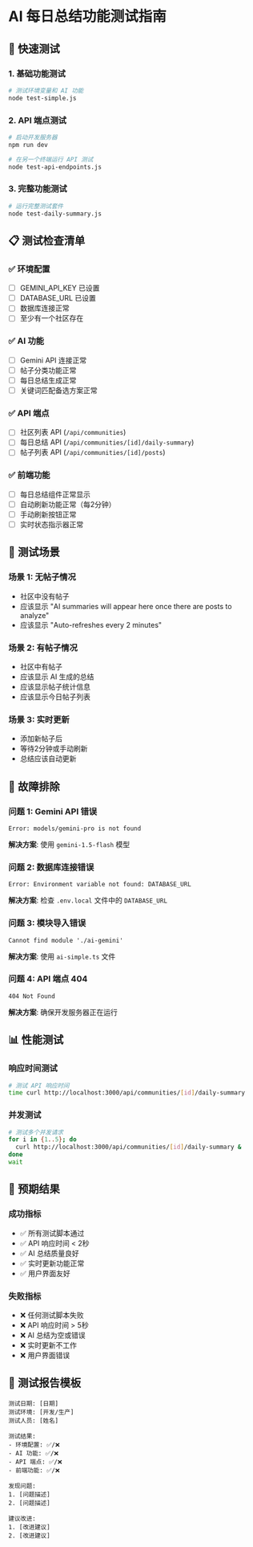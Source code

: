 # AI 每日总结功能测试指南

## 🚀 快速测试

### 1. 基础功能测试
```bash
# 测试环境变量和 AI 功能
node test-simple.js
```

### 2. API 端点测试
```bash
# 启动开发服务器
npm run dev

# 在另一个终端运行 API 测试
node test-api-endpoints.js
```

### 3. 完整功能测试
```bash
# 运行完整测试套件
node test-daily-summary.js
```

## 📋 测试检查清单

### ✅ 环境配置
- [ ] GEMINI_API_KEY 已设置
- [ ] DATABASE_URL 已设置
- [ ] 数据库连接正常
- [ ] 至少有一个社区存在

### ✅ AI 功能
- [ ] Gemini API 连接正常
- [ ] 帖子分类功能正常
- [ ] 每日总结生成正常
- [ ] 关键词匹配备选方案正常

### ✅ API 端点
- [ ] 社区列表 API (`/api/communities`)
- [ ] 每日总结 API (`/api/communities/[id]/daily-summary`)
- [ ] 帖子列表 API (`/api/communities/[id]/posts`)

### ✅ 前端功能
- [ ] 每日总结组件正常显示
- [ ] 自动刷新功能正常（每2分钟）
- [ ] 手动刷新按钮正常
- [ ] 实时状态指示器正常

## 🧪 测试场景

### 场景 1: 无帖子情况
- 社区中没有帖子
- 应该显示 "AI summaries will appear here once there are posts to analyze"
- 应该显示 "Auto-refreshes every 2 minutes"

### 场景 2: 有帖子情况
- 社区中有帖子
- 应该显示 AI 生成的总结
- 应该显示帖子统计信息
- 应该显示今日帖子列表

### 场景 3: 实时更新
- 添加新帖子后
- 等待2分钟或手动刷新
- 总结应该自动更新

## 🔧 故障排除

### 问题 1: Gemini API 错误
```
Error: models/gemini-pro is not found
```
**解决方案**: 使用 `gemini-1.5-flash` 模型

### 问题 2: 数据库连接错误
```
Error: Environment variable not found: DATABASE_URL
```
**解决方案**: 检查 `.env.local` 文件中的 `DATABASE_URL`

### 问题 3: 模块导入错误
```
Cannot find module './ai-gemini'
```
**解决方案**: 使用 `ai-simple.ts` 文件

### 问题 4: API 端点 404
```
404 Not Found
```
**解决方案**: 确保开发服务器正在运行

## 📊 性能测试

### 响应时间测试
```bash
# 测试 API 响应时间
time curl http://localhost:3000/api/communities/[id]/daily-summary
```

### 并发测试
```bash
# 测试多个并发请求
for i in {1..5}; do
  curl http://localhost:3000/api/communities/[id]/daily-summary &
done
wait
```

## 🎯 预期结果

### 成功指标
- ✅ 所有测试脚本通过
- ✅ API 响应时间 < 2秒
- ✅ AI 总结质量良好
- ✅ 实时更新功能正常
- ✅ 用户界面友好

### 失败指标
- ❌ 任何测试脚本失败
- ❌ API 响应时间 > 5秒
- ❌ AI 总结为空或错误
- ❌ 实时更新不工作
- ❌ 用户界面错误

## 📝 测试报告模板

```
测试日期: [日期]
测试环境: [开发/生产]
测试人员: [姓名]

测试结果:
- 环境配置: ✅/❌
- AI 功能: ✅/❌
- API 端点: ✅/❌
- 前端功能: ✅/❌

发现问题:
1. [问题描述]
2. [问题描述]

建议改进:
1. [改进建议]
2. [改进建议]
```
